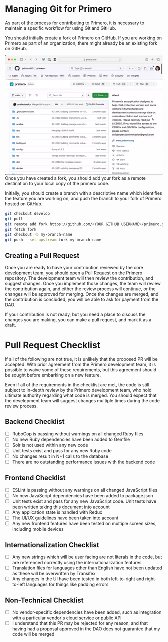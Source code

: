 # Managing Git for Primero

As part of the process for contributing to Primero, it is necessary to maintain a specific workflow for using Git and GitHub.

You should initially create a fork of Primero on GitHub. If you are working on Primero as part of an organization, there might already be an existing fork on GitHub.

![Forking on github!](Attachments/fork.webp)
Once you have created a fork, you should add your fork as a remote destination to your local copy of the primero code.

Initially, you should create a branch with a descriptive name which identifies the feature you are working on, and push the branch to your fork of Primero hosted on GitHub.

```bash
git checkout develop
git pull
git remote add fork https://github.com/<YOUR GITHUB USERNAME>/primero.git
git fetch fork
git checkout -b my-branch-name
git push --set-upstream fork my-branch-name
```

## Creating a Pull Request

Once you are ready to have your contribution reviewed by the core development team, you should open a Pull Request on the Primero repository. The development team will then review the contribution, and suggest changes. Once you implement those changes, the team will review the contribution again, and either the review process will continue, or the changes will be approved for merging. Once the changes are merged, and the contribution is concluded, you will be able to ask for payment from the DAO.

If your contribution is not ready, but you need a place to discuss the changes you are making, you can make a pull request, and mark it as a draft.

# Pull Request Checklist

If all of the following are not true, it is unlikely that the proposed PR will be accepted. With prior agreement from the Primero development team, it is possible to waive some of these requirements, but this agreement should be sought before embarking on a new feature.

Even if all of the requirements in the checklist are met, the code is still subject to in-depth review by the Primero development team, who hold ultimate authority regarding what code is merged. You should expect that the development team will suggest changes multiple times during the code review process.
## Backend Checklist
- [ ] RuboCop is passing without warnings on all changed Ruby files
- [ ] No new Ruby dependencies have been added to Gemfile
- [ ] Solr is not used within any new code
- [ ] Unit tests exist and pass for any new Ruby code
- [ ] No changes result in N+1 calls to the database
- [ ] There are no outstanding performance issues with the backend code
## Frontend Checklist
- [ ] ESLint is passing without any warnings on all changed JavaScript files
- [ ] No new JavaScript dependencies have been added to package.json
- [ ] Unit tests exist and pass for any new JavaScript code. Unit tests have been written taking [this document](https://github.com/primeroIMS/primero/blob/main/doc/ui_testing.md) into account
- [ ] Any application state is handled with Redux
- [ ] The [UI/UX guidelines](https://github.com/primeroIMS/primero/blob/main/doc/ui_ux.md) have been taken into account
- [ ] Any new frontend features have been tested on multiple screen sizes, including mobile devices

## Internationalization Checklist
- [ ] Any new strings which will be user facing are not literals in the code, but are referenced correctly using the internationalization features
- [ ] Translation files for languages other than English have not been updated as these will be overwritten by Transifex
- [ ] Any changes in the UI have been tested in both left-to-right and right-to-left languages for things like padding errors
## Non-Technical Checklist
- [ ] No vendor-specific dependencies have been added, such as integration with a particular vendor's cloud service or public API
- [ ] I understand that this PR may be rejected for any reason, and that having had a proposal approved in the DAO does not guarantee that my code will be merged
